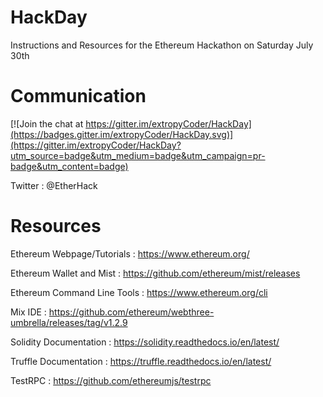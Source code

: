 # HackDay

Instructions and Resources for the Ethereum Hackathon on Saturday July 30th



# Communication
[![Join the chat at https://gitter.im/extropyCoder/HackDay](https://badges.gitter.im/extropyCoder/HackDay.svg)](https://gitter.im/extropyCoder/HackDay?utm_source=badge&utm_medium=badge&utm_campaign=pr-badge&utm_content=badge)

Twitter  :  @EtherHack



# Resources

Ethereum Webpage/Tutorials   :  https://www.ethereum.org/

Ethereum Wallet and Mist     :  https://github.com/ethereum/mist/releases

Ethereum Command Line Tools  :  https://www.ethereum.org/cli

Mix IDE                      :  https://github.com/ethereum/webthree-umbrella/releases/tag/v1.2.9

Solidity Documentation       : https://solidity.readthedocs.io/en/latest/     



Truffle Documentation        : https://truffle.readthedocs.io/en/latest/

TestRPC                      : https://github.com/ethereumjs/testrpc  

